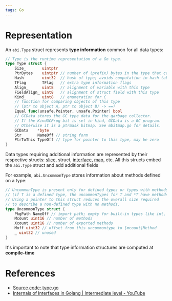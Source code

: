 ```yaml
---
tags: Go
---
```


# Representation

An `abi.Type` struct represents **type information** common for all data types:

```go
// Type is the runtime representation of a Go type.
type Type struct {
	Size_       uintptr
	PtrBytes    uintptr // number of (prefix) bytes in the type that can contain pointers
	Hash        uint32  // hash of type; avoids computation in hash tables
	TFlag       TFlag   // extra type information flags
	Align_      uint8   // alignment of variable with this type
	FieldAlign_ uint8   // alignment of struct field with this type
	Kind_       uint8   // enumeration for C
	// function for comparing objects of this type
	// (ptr to object A, ptr to object B) -> ==?
	Equal func(unsafe.Pointer, unsafe.Pointer) bool
	// GCData stores the GC type data for the garbage collector.
	// If the KindGCProg bit is set in kind, GCData is a GC program.
	// Otherwise it is a ptrmask bitmap. See mbitmap.go for details.
	GCData    *byte
	Str       NameOff // string form
	PtrToThis TypeOff // type for pointer to this type, may be zero
}
```

Data types requiring additional information are represented by their respective structs: [slice](Go%20Slices%20Internals.md), struct, [interface](Go%20Interfaces%20Internals.md), [map](Go%20Maps%20Internals.md), etc. All this structs embed the `abi.Type` struct and add additional fields

For example, `abi.UncommonType` stores information about methods defined on a type:

```go
// UncommonType is present only for defined types or types with methods
// (if T is a defined type, the uncommonTypes for T and *T have methods).
// Using a pointer to this struct reduces the overall size required
// to describe a non-defined type with no methods.
type UncommonType struct {
	PkgPath NameOff // import path; empty for built-in types like int, string
	Mcount uint16 // number of methods
	Xcount uint16 // number of exported methods
	Moff uint32 // offset from this uncommontype to [mcount]Method
	_ uint32 // unused
}
```

It's important to note that type information structures are computed at **compile-time**

# References

- [Source code: type.go](https://github.com/golang/go/blob/master/src/internal/abi/type.go)
- [Internals of Interfaces in Golang | Intermediate level - YouTube](https://youtu.be/x87Cs9vU4Fk?si=xYrKUEtrWuPlMCTC)
